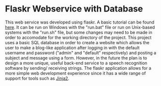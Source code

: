 # Flaskr Webservice with Database


This web service was developed using flaskr. A basic tutorial can be found 
[here](http://flask.pocoo.org/docs/0.12/tutorial/introduction/).
It can be run on Windows with the "run.bat" file or run on Unix-based systems 
with the "run.sh" file, but some changes may need to be made in order to
accomodate for the working directory of the project.
This project uses a basic SQL database in order to
create a website which allows the user to make
a blog-like application after logging in with
the default username and password ("admin" and
"default" respectively) and posting a subject and message using a form.
 However, in the future the plan is to design a more unique, useful
back-end service to a speech recognition software 
by sending/ receiving strings. The flaskr application allows 
for a more simple web development experience since it has a wide range 
of support for tools such as [Jinja2](http://jinja.pocoo.org/docs/2.10/).

<a href="https://github.com/jasoncros/Flaskr-Webservice-with-Database/tree/master/flaskr/images/screencap.gif" title="screencap"/></a>